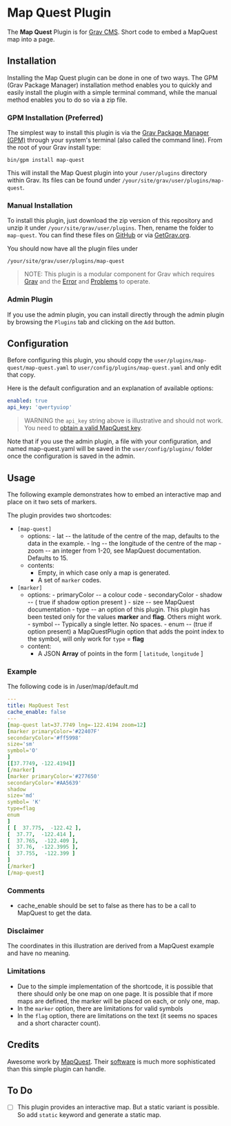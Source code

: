 # Map Quest Plugin

The **Map Quest** Plugin is for [Grav CMS](http://github.com/getgrav/grav). Short code to embed a MapQuest map into a page.

## Installation

Installing the Map Quest plugin can be done in one of two ways. The GPM (Grav Package Manager) installation method enables you to quickly and easily install the plugin with a simple terminal command, while the manual method enables you to do so via a zip file.

### GPM Installation (Preferred)

The simplest way to install this plugin is via the [Grav Package Manager (GPM)](http://learn.getgrav.org/advanced/grav-gpm) through your system's terminal (also called the command line).  From the root of your Grav install type:

    bin/gpm install map-quest

This will install the Map Quest plugin into your `/user/plugins` directory within Grav. Its files can be found under `/your/site/grav/user/plugins/map-quest`.

### Manual Installation

To install this plugin, just download the zip version of this repository and unzip it under `/your/site/grav/user/plugins`. Then, rename the folder to `map-quest`. You can find these files on [GitHub](https://github.com/finanalyst/grav-plugin-map-quest) or via [GetGrav.org](http://getgrav.org/downloads/plugins#extras).

You should now have all the plugin files under

    /your/site/grav/user/plugins/map-quest

> NOTE: This plugin is a modular component for Grav which requires [Grav](http://github.com/getgrav/grav) and the [Error](https://github.com/getgrav/grav-plugin-error) and [Problems](https://github.com/getgrav/grav-plugin-problems) to operate.

### Admin Plugin

If you use the admin plugin, you can install directly through the admin plugin by browsing the `Plugins` tab and clicking on the `Add` button.

## Configuration

Before configuring this plugin, you should copy the `user/plugins/map-quest/map-quest.yaml` to `user/config/plugins/map-quest.yaml` and only edit that copy.

Here is the default configuration and an explanation of available options:

```yaml
enabled: true
api_key: 'qwertyuiop'
```
> WARNING the `api_key` string above is illustrative and should not work. You need to [obtain a valid MapQuest key](https://developer.mapquest.com/user/register).

Note that if you use the admin plugin, a file with your configuration, and named map-quest.yaml will be saved in the `user/config/plugins/` folder once the configuration is saved in the admin.

## Usage

The following example demonstrates how to embed an interactive map and place on it two sets of markers.

The plugin provides two shortcodes:
- `[map-quest]`
    - options:
            - lat -- the latitude of the centre of the map, defaults to the data in the example.
            - lng -- the longitude of the centre of the map
            - zoom -- an integer from 1-20, see MapQuest documentation. Defaults to 15.
    - contents:
        - Empty, in which case only a map is generated.
        - A set of `marker` codes.
- `[marker]`
    - options:
            - primaryColor -- a colour code
            - secondaryColor
            - shadow -- ( true if shadow option present )
            - size  -- see MapQuest documentation
            - type -- an option of this plugin. This plugin has been tested only for the values **marker** and **flag**. Others might work.
            - symbol -- Typically a single letter. No spaces.
            - enum -- (true if option present) a MapQuestPlugin option that adds the point index to the symbol, will only work for `type` = **flag**
    - content:
        - A JSON **Array** of points in the form [ `latitude`, `longitude` ]

### Example
The following code is in <path to grav>/user/map/default.md
```yaml
---
title: MapQuest Test
cache_enable: false
---
[map-quest lat=37.7749 lng=-122.4194 zoom=12]
[marker primaryColor='#22407F'
secondaryColor='#ff5998'
size='sm'
symbol='O'
]
[[37.7749, -122.4194]]
[/marker]
[marker primaryColor='#277650'
secondaryColor='#AA5639'
shadow
size='md'
symbol= 'K'
type=flag
enum
]
[ [  37.775,  -122.42 ],
[  37.77,  -122.414 ],
[  37.765,  -122.409 ],
[  37.76,  -122.3995 ],
[  37.755,  -122.399 ]
]
[/marker]
[/map-quest]

```
### Comments
- cache_enable should be set to false as there has to be a call to MapQuest to get the data.

### Disclaimer
The coordinates in this illustration are derived from a MapQuest example and have no meaning.

### Limitations
- Due to the simple implementation of the shortcode, it is possible that there should only be one map on one page. It is possible that if more maps are defined, the marker will be placed on each, or only one, map.
- In the `marker` option, there are limitations for valid symbols
- In the `flag` option, there are limitations on the text (it seems no spaces and a short character count).

## Credits

Awesome work by [MapQuest](https://www.mapquest.com). Their [software](https://developer.mapquest.com) is much more sophisticated than this simple plugin can handle.

## To Do

- [ ] This plugin provides an interactive map. But a static variant is possible. So add `static` keyword and generate a static map.
